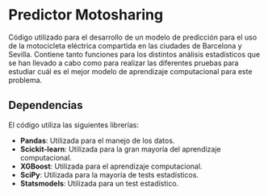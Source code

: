 # Predictor Motosharing
Código utilizado para el desarrollo de un modelo de predicción para el uso de la motocicleta eléctrica compartida en las ciudades de Barcelona y Sevilla. Contiene tanto funciones para los distintos análisis estadísticos que se han llevado a cabo como para realizar las diferentes pruebas para estudiar cuál es el mejor modelo de aprendizaje computacional para este problema.

## Dependencias
El código utiliza las siguientes librerías:
- <b>Pandas</b>: Utilizada para el manejo de los datos.
- <b>Scickit-learn</b>: Utilizada para la gran mayoría del aprendizaje computacional.
- <b>XGBoost</b>: Utilizada para el aprendizaje computacional.
- <b>SciPy</b>: Utilizada para la mayoría de tests estadísticos.
- <b>Statsmodels</b>: Utilizada para un test estadístico.
